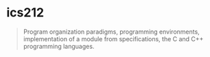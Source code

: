 # ics212

> Program organization paradigms, programming environments, implementation of a module from specifications, the C and C++ programming languages.
